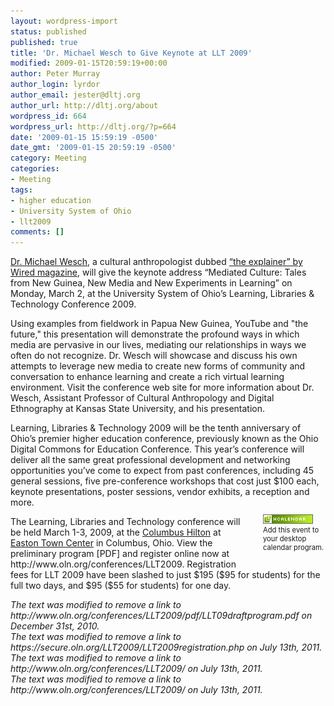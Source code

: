 ```yaml
---
layout: wordpress-import
status: published
published: true
title: 'Dr. Michael Wesch to Give Keynote at LLT 2009'
modified: 2009-01-15T20:59:19+00:00
author: Peter Murray
author_login: lyrdor
author_email: jester@dltj.org
author_url: http://dltj.org/about
wordpress_id: 664
wordpress_url: http://dltj.org/?p=664
date: '2009-01-15 15:59:19 -0500'
date_gmt: '2009-01-15 20:59:19 -0500'
category: Meeting
categories:
- Meeting
tags:
- higher education
- University System of Ohio
- llt2009
comments: []
---
```

<p><a href="http://www.ksu.edu/sasw/anthro/wesch.htm" title="Dr. Michael Wesch&#039;s homepage">Dr. Michael Wesch</a>, a cultural anthropologist dubbed <a href="http://archive.wired.com/culture/lifestyle/multimedia/2007/04/ss_raves?slide=14" title="Michael Wesch at the 2007 Rave Awards">&ldquo;the explainer&rdquo; by Wired magazine</a>, will give the keynote address &ldquo;Mediated Culture: Tales from New Guinea, New Media and New Experiments in Learning&rdquo; on Monday, March 2, at the University System of Ohio&rsquo;s Learning, Libraries &amp; Technology Conference 2009.</p>
<p>Using examples from fieldwork in Papua New Guinea, YouTube and "the future," this presentation will demonstrate the profound ways in which media are pervasive in our lives, mediating our relationships in ways we often do not recognize. Dr. Wesch will showcase and discuss his own attempts to leverage new media to create new forms of community and conversation to enhance learning and create a rich virtual learning environment. Visit the <span class="removed_link" title="http://www.oln.org/conferences/LLT2009/">conference web site</span> for more information about Dr. Wesch, Assistant Professor of Cultural Anthropology and Digital Ethnography at Kansas State University, and his presentation.</p>
<div class="vevent" id="michael-wesch-at-llt2009-hcalendar">
<div class="description">Learning, Libraries &amp; Technology 2009 will be the tenth anniversary of Ohio&rsquo;s premier higher education conference, previously known as the Ohio Digital Commons for Education Conference. This year&rsquo;s conference will deliver all the same great professional development and networking opportunities you&rsquo;ve come to expect from past conferences, including 45 general sessions, five pre-conference workshops that cost just $100 each, keynote presentations, poster sessions, vendor exhibits, a reception and more.</div>
<div style="float:right; padding: 1em 0 1.5em 3em; font-size: 80%; width: 100px;"><span class="removed_link" title="http://dltj.org/xhtml2vcal/xhtml2vcal.php/dltj/dr-michael-wesch-to-give-keynote-at-llt-2009"><img src="/assets/images/2009/01/microformat_hcalendar.png" alt="hCalendar Encoded Microformat" width="80" height="15" style="border:none;text-decoration: none;" /><br />Add this event to your desktop calendar program.</span></div>
<p>The <span class="summary">Learning, Libraries and Technology conference</span> will be held March <abbr class="dtstart" title="2009-03-01" style="border:none;text-decoration: none;">1-</abbr><abbr class="dtend" title="2009-03-04" style="border:none;text-decoration: none;">3, 2009, at the <span class="location"><a href="http://www.hiltoncolumbus.com/" title="Hilton Columbus homepage">Columbus Hilton</a> at <a href="http://www.eastontowncenter.com/" title="Easton Town Center homepage">Easton Town Center</a> in Columbus, Ohio</span>.  View the <span class="removed_link" title="http://www.oln.org/conferences/LLT2009/pdf/LLT09draftprogram.pdf">preliminary program</span> [PDF] and <span class="removed_link" title="https://secure.oln.org/LLT2009/LLT2009registration.php">register online</span> now at <span class="removed_link" title="http://www.oln.org/conferences/LLT2009/">http://www.oln.org/conferences/LLT2009</span>. Registration fees for LLT 2009 have been slashed to just $195 ($95 for students) for the full two days, and $95 ($55 for students) for one day.</abbr></div>
<p style="padding:0;margin:0;font-style:italic;" class="removed_link">The text was modified to remove a link to http://www.oln.org/conferences/LLT2009/pdf/LLT09draftprogram.pdf on December 31st, 2010.</p>
<p style="padding:0;margin:0;font-style:italic;" class="removed_link">The text was modified to remove a link to https://secure.oln.org/LLT2009/LLT2009registration.php on July 13th, 2011.</p>
<p style="padding:0;margin:0;font-style:italic;" class="removed_link">The text was modified to remove a link to http://www.oln.org/conferences/LLT2009/ on July 13th, 2011.</p>
<p style="padding:0;margin:0;font-style:italic;" class="removed_link">The text was modified to remove a link to http://www.oln.org/conferences/LLT2009/ on July 13th, 2011.</p>
